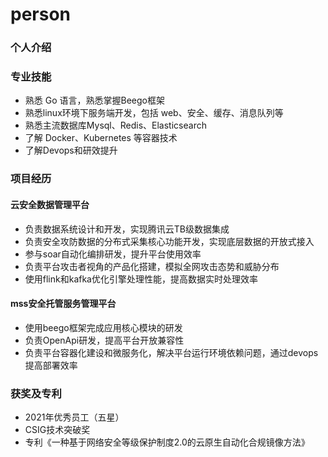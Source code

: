 # person



### 个人介绍

### 专业技能

* 熟悉 Go 语言，熟悉掌握Beego框架&#x20;
* 熟悉linux环境下服务端开发，包括 web、安全、缓存、消息队列等
* 熟悉主流数据库Mysql、Redis、Elasticsearch&#x20;
* 了解 Docker、Kubernetes 等容器技术&#x20;
* 了解Devops和研效提升

### 项目经历

#### 云安全数据管理平台

* 负责数据系统设计和开发，实现腾讯云TB级数据集成
* 负责安全攻防数据的分布式采集核心功能开发，实现底层数据的开放式接入
* 参与soar自动化编排研发，提升平台使用效率
* 负责平台攻击者视角的产品化搭建，模拟全网攻击态势和威胁分布
* 使用flink和kafka优化引擎处理性能，提高数据实时处理效率

#### mss安全托管服务管理平台

* 使用beego框架完成应用核心模块的研发
* 负责OpenApi研发，提高平台开放兼容性
* 负责平台容器化建设和微服务化，解决平台运行环境依赖问题，通过devops提高部署效率



### 获奖及专利

* 2021年优秀员工（五星）
* CSIG技术突破奖
* 专利《一种基于网络安全等级保护制度2.0的云原生自动化合规镜像方法》













